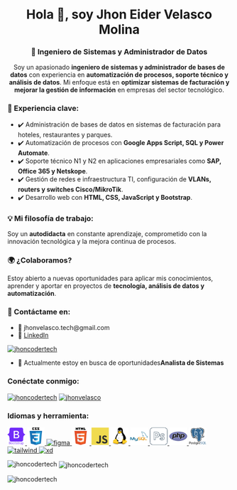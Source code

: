 <h1 align="center">Hola 👋, soy Jhon Eider Velasco Molina</h1>
<h3 align="center">🚀 Ingeniero de Sistemas y Administrador de Datos</h3>

<p align="center">
Soy un apasionado <strong>ingeniero de sistemas y administrador de bases de datos</strong> con experiencia en <strong>automatización de procesos, soporte técnico y análisis de datos</strong>. Mi enfoque está en <strong>optimizar sistemas de facturación y mejorar la gestión de información</strong> en empresas del sector tecnológico.
</p>

<h3>🎯 Experiencia clave:</h3>
<ul>
  <li>✔️ Administración de bases de datos en sistemas de facturación para hoteles, restaurantes y parques.</li>
  <li>✔️ Automatización de procesos con <strong>Google Apps Script, SQL y Power Automate</strong>.</li>
  <li>✔️ Soporte técnico N1 y N2 en aplicaciones empresariales como <strong>SAP, Office 365 y Netskope</strong>.</li>
  <li>✔️ Gestión de redes e infraestructura TI, configuración de <strong>VLANs, routers y switches Cisco/MikroTik</strong>.</li>
  <li>✔️ Desarrollo web con <strong>HTML, CSS, JavaScript y Bootstrap</strong>.</li>
</ul>

<h3>💡 Mi filosofía de trabajo:</h3>
<p>Soy un <strong>autodidacta</strong> en constante aprendizaje, comprometido con la innovación tecnológica y la mejora continua de procesos.</p>

<h3>🌍 ¿Colaboramos?</h3>
<p>Estoy abierto a nuevas oportunidades para aplicar mis conocimientos, aprender y aportar en proyectos de <strong>tecnología, análisis de datos y automatización</strong>.</p>

<h3>📩 Contáctame en:</h3>
<ul>
  <li>📧 jhonvelasco.tech@gmail.com</li>
  <li>🔗 <a href="https://linkedin.com/in/jhonvelasco" target="_blank">LinkedIn</a></li>
</ul>


<p align="left"> <a href="https://github.com/ryo-ma/github-profile-trophy"><img src="https://github-profile-trophy.vercel.app/?username=jhoncodertech" alt="jhoncodertech" /></a> </p>

- 🔭 Actualmente estoy en busca de oportunidades**Analista de Sistemas**

<h3 align="left">Conéctate conmigo:</h3>
<p align="left">
<a href="https://dev.to/jhoncodertech" target="blank"><img align="center" src="https://raw.githubusercontent.com/rahuldkjain/github-profile-readme-generator/master/src/images/icons/Social/devto.svg" alt="jhoncodertech" height="30" width="40" /></a>
<a href="https://linkedin.com/in/jhonvelasco" target="blank"><img align="center" src="https://raw.githubusercontent.com/rahuldkjain/github-profile-readme-generator/master/src/images/icons/Social/linked-in-alt.svg" alt="jhonvelasco" height="30" width="40" /></a>
</p>

<h3 align="left">Idiomas y herramienta:</h3>
<p align="left"> <a href="https://getbootstrap.com" target="_blank" rel="noreferrer"> <img src="https://raw.githubusercontent.com/devicons/devicon/master/icons/bootstrap/bootstrap-plain-wordmark.svg" alt="bootstrap" width="40" height="40"/> </a> <a href="https://www.w3schools.com/css/" target="_blank" rel="noreferrer"> <img src="https://raw.githubusercontent.com/devicons/devicon/master/icons/css3/css3-original-wordmark.svg" alt="css3" width="40" height="40"/> </a> <a href="https://www.figma.com/" target="_blank" rel="noreferrer"> <img src="https://www.vectorlogo.zone/logos/figma/figma-icon.svg" alt="figma" width="40" height="40"/> </a> <a href="https://www.w3.org/html/" target="_blank" rel="noreferrer"> <img src="https://raw.githubusercontent.com/devicons/devicon/master/icons/html5/html5-original-wordmark.svg" alt="html5" width="40" height="40"/> </a> <a href="https://developer.mozilla.org/en-US/docs/Web/JavaScript" target="_blank" rel="noreferrer"> <img src="https://raw.githubusercontent.com/devicons/devicon/master/icons/javascript/javascript-original.svg" alt="javascript" width="40" height="40"/> </a> <a href="https://www.linux.org/" target="_blank" rel="noreferrer"> <img src="https://raw.githubusercontent.com/devicons/devicon/master/icons/linux/linux-original.svg" alt="linux" width="40" height="40"/> </a> <a href="https://www.mysql.com/" target="_blank" rel="noreferrer"> <img src="https://raw.githubusercontent.com/devicons/devicon/master/icons/mysql/mysql-original-wordmark.svg" alt="mysql" width="40" height="40"/> </a> <a href="https://www.photoshop.com/en" target="_blank" rel="noreferrer"> <img src="https://raw.githubusercontent.com/devicons/devicon/master/icons/photoshop/photoshop-line.svg" alt="photoshop" width="40" height="40"/> </a> <a href="https://www.php.net" target="_blank" rel="noreferrer"> <img src="https://raw.githubusercontent.com/devicons/devicon/master/icons/php/php-original.svg" alt="php" width="40" height="40"/> </a> <a href="https://www.postgresql.org" target="_blank" rel="noreferrer"> <img src="https://raw.githubusercontent.com/devicons/devicon/master/icons/postgresql/postgresql-original-wordmark.svg" alt="postgresql" width="40" height="40"/> </a> <a href="https://tailwindcss.com/" target="_blank" rel="noreferrer"> <img src="https://www.vectorlogo.zone/logos/tailwindcss/tailwindcss-icon.svg" alt="tailwind" width="40" height="40"/> </a> <a href="https://www.adobe.com/products/xd.html" target="_blank" rel="noreferrer"> <img src="https://cdn.worldvectorlogo.com/logos/adobe-xd.svg" alt="xd" width="40" height="40"/> </a> </p>

<p><img align="left" src="https://github-readme-stats.vercel.app/api/top-langs?username=jhoncodertech&show_icons=true&locale=en&layout=compact" alt="jhoncodertech" /></p>

<p>&nbsp;<img align="center" src="https://github-readme-stats.vercel.app/api?username=jhoncodertech&show_icons=true&locale=en" alt="jhoncodertech" /></p>

<p><img align="center" src="https://github-readme-streak-stats.herokuapp.com/?user=jhoncodertech&" alt="jhoncodertech" /></p>

